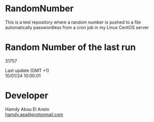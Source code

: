 # RandomNumber    
This is a test repository where a random number is pushed to a file automatically passwordless from a cron job in my Linux CentOS server    
# Random Number of the last run   
31757
      
Last update (GMT +1)    
10/01/24 10:00:01
# Developer    
Hamdy Abou El Anein   
hamdy.aea@protonmail.com
